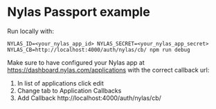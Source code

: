 # Nylas Passport example

Run locally with:
```
NYLAS_ID=<your_nylas_app_id> NYLAS_SECRET=<your_nylas_app_secret> NYLAS_CB=http://localhost:4000/auth/nylas/cb/ npm run debug
```

Make sure to have configured your Nylas app at https://dashboard.nylas.com/applications with the correct callback url:
1. In list of applications click edit
2. Change tab to Application Callbacks
3. Add Callback http://localhost:4000/auth/nylas/cb/
